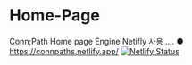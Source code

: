 # Home-Page
Conn;Path Home page Engine
Netifly 사용 ....
● https://connpaths.netlify.app/
[![Netlify Status](https://api.netlify.com/api/v1/badges/e8c5739b-13ec-49c5-ad26-2cfc220962af/deploy-status)](https://app.netlify.com/sites/connpaths/deploys)
